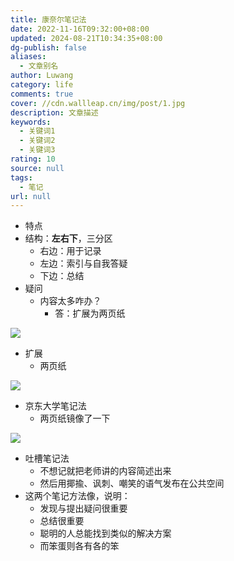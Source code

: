 ```yaml
---
title: 康奈尔笔记法
date: 2022-11-16T09:32:00+08:00
updated: 2024-08-21T10:34:35+08:00
dg-publish: false
aliases:
  - 文章别名
author: Luwang
category: life
comments: true
cover: //cdn.wallleap.cn/img/post/1.jpg
description: 文章描述
keywords:
  - 关键词1
  - 关键词2
  - 关键词3
rating: 10
source: null
tags:
  - 笔记
url: null
---
```


- 特点
- 结构：**左右下**，三分区
	- 右边：用于记录
	- 左边：索引与自我答疑
	- 下边：总结
- 疑问
	- 内容太多咋办？
		- 答：扩展为两页纸

![](https://cdn.wallleap.cn/img/pic/illustrtion/202211151712096.png)

- 扩展
	- 两页纸

![](https://cdn.wallleap.cn/img/pic/illustrtion/202211151713945.png)

- 京东大学笔记法
	- 两页纸镜像了一下

![](https://cdn.wallleap.cn/img/pic/illustrtion/202211151714627.png)

- 吐槽笔记法
	- 不想记就把老师讲的内容简述出来
	- 然后用揶揄、讽刺、嘲笑的语气发布在公共空间
- 这两个笔记方法像，说明：
	- 发现与提出疑问很重要
	- 总结很重要
	- 聪明的人总能找到类似的解决方案
	- 而笨蛋则各有各的笨
